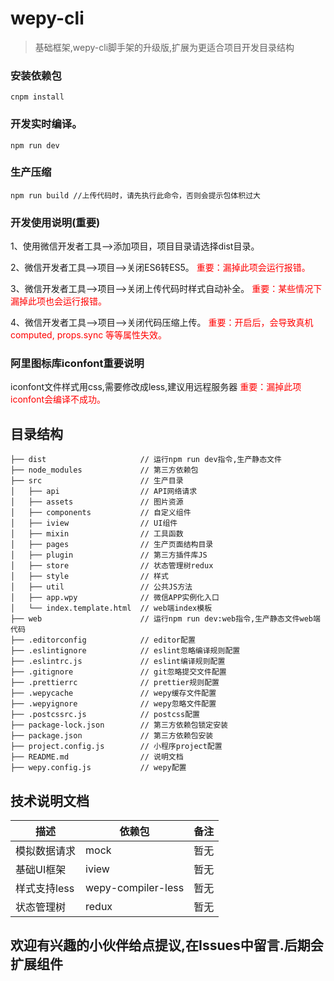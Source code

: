 # wepy-cli

> 基础框架,wepy-cli脚手架的升级版,扩展为更适合项目开发目录结构

### 安装依赖包
	cnpm install

### 开发实时编译。
	npm run dev

### 生产压缩
	npm run build //上传代码时，请先执行此命令，否则会提示包体积过大

### 开发使用说明(重要)

1、使用微信开发者工具-->添加项目，项目目录请选择dist目录。

2、微信开发者工具-->项目-->关闭ES6转ES5。 <font color=red>重要：漏掉此项会运行报错。</font> 

3、微信开发者工具-->项目-->关闭上传代码时样式自动补全。  <font color=red>重要：某些情况下漏掉此项也会运行报错。</font> 

4、微信开发者工具-->项目-->关闭代码压缩上传。  <font color=red>重要：开启后，会导致真机computed, props.sync 等等属性失效。</font> 

### 阿里图标库iconfont重要说明
iconfont文件样式用css,需要修改成less,建议用远程服务器  <font color=red>重要：漏掉此项iconfont会编译不成功。</font> 

## 目录结构
```
├── dist                     // 运行npm run dev指令,生产静态文件
├── node_modules             // 第三方依赖包
├── src                      // 生产目录
│   ├── api                  // API网络请求
│   ├── assets               // 图片资源
│   ├── components           // 自定义组件
│   ├── iview                // UI组件
│   ├── mixin                // 工具函数
│   ├── pages                // 生产页面结构目录
│   ├── plugin               // 第三方插件库JS
│   ├── store                // 状态管理树redux
│   ├── style                // 样式
│   ├── util                 // 公共JS方法
│   ├── app.wpy              // 微信APP实例化入口
│   └── index.template.html  // web端index模板
├── web                      // 运行npm run dev:web指令,生产静态文件web端代码
├── .editorconfig            // editor配置
├── .eslintignore            // eslint忽略编译规则配置
├── .eslintrc.js             // eslint编译规则配置
├── .gitignore               // git忽略提交文件配置
├── .prettierrc              // prettier规则配置
├── .wepycache               // wepy缓存文件配置
├── .wepyignore              // wepy忽略文件配置
├── .postcssrc.js            // postcss配置
├── package-lock.json        // 第三方依赖包锁定安装
├── package.json             // 第三方依赖包安装
├── project.config.js        // 小程序project配置
├── README.md                // 说明文档
├── wepy.config.js           // wepy配置
```

## 技术说明文档
| 描述                       | 依赖包                   | 备注                      |
|----------------------------|--------------------------|---------------------------|
| 模拟数据请求               | mock                     |暂无                       |
| 基础UI框架                 | iview                    |暂无                       |
| 样式支持less               | wepy-compiler-less       |暂无                       |
| 状态管理树                 | redux                    |暂无                       |

## 欢迎有兴趣的小伙伴给点提议,在Issues中留言.后期会扩展组件
